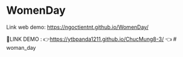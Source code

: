# WomenDay
Link web demo: https://ngoctientnt.github.io/WomenDay/

📌LINK DEMO : 👉https://ytbpanda1211.github.io/ChucMung8-3/ 👈
#   w o m a n _ d a y  
 